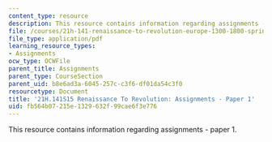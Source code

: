 ```yaml
---
content_type: resource
description: This resource contains information regarding assignments - paper 1.
file: /courses/21h-141-renaissance-to-revolution-europe-1300-1800-spring-2015/fb564b07215e1329632f99cae6f3e776_MIT21H_141S15_Paper1.pdf
file_type: application/pdf
learning_resource_types:
- Assignments
ocw_type: OCWFile
parent_title: Assignments
parent_type: CourseSection
parent_uid: b8e6ad3a-6045-257c-c3f6-df01da54c3f0
resourcetype: Document
title: '21H.141S15 Renaissance To Revolution: Assignments - Paper 1'
uid: fb564b07-215e-1329-632f-99cae6f3e776
---
```

This resource contains information regarding assignments - paper 1.


